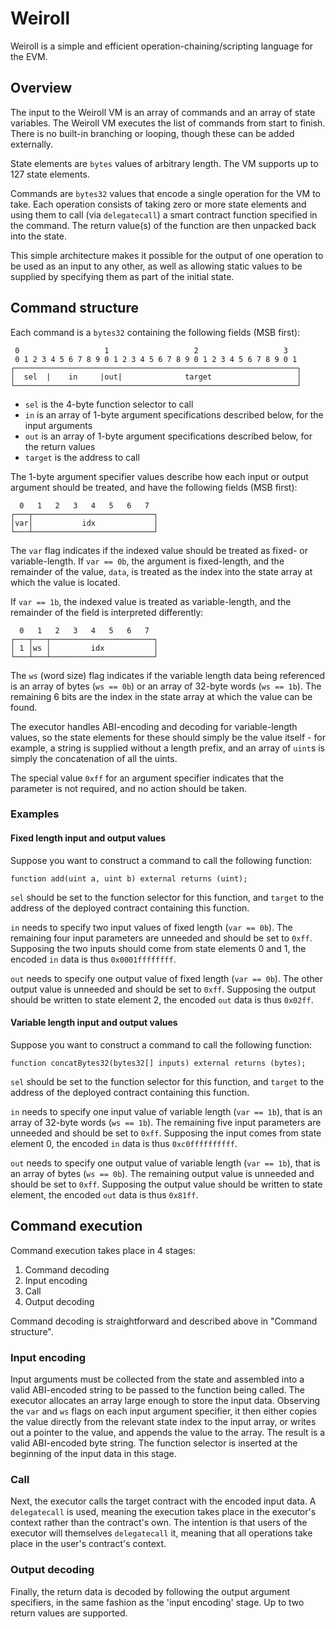 # Weiroll

Weiroll is a simple and efficient operation-chaining/scripting language for the EVM.

## Overview

The input to the Weiroll VM is an array of commands and an array of state variables. The Weiroll VM executes the list of commands from start to finish. There is no built-in branching or looping, though these can be added externally.

State elements are `bytes` values of arbitrary length. The VM supports up to 127 state elements.

Commands are `bytes32` values that encode a single operation for the VM to take. Each operation consists of taking zero or more state elements and using them to call (via `delegatecall`) a smart contract function specified in the command. The return value(s) of the function are then unpacked back into the state.

This simple architecture makes it possible for the output of one operation to be used as an input to any other, as well as allowing static values to be supplied by specifying them as part of the initial state.

## Command structure

Each command is a `bytes32` containing the following fields (MSB first):

```
 0                   1                   2                   3
 0 1 2 3 4 5 6 7 8 9 0 1 2 3 4 5 6 7 8 9 0 1 2 3 4 5 6 7 8 9 0 1
┌───────────────────────────────────────────────────────────────┐
│  sel  |    in     |out|              target                   │
└───────────────────────────────────────────────────────────────┘
```

 - `sel` is the 4-byte function selector to call
 - `in` is an array of 1-byte argument specifications described below, for the input arguments
 - `out` is an array of 1-byte argument specifications described below, for the return values
 - `target` is the address to call

The 1-byte argument specifier values describe how each input or output argument should be treated, and have the following fields (MSB first):

```
  0   1   2   3   4   5   6   7
┌───┬───────────────────────────┐
│var│           idx             │
└───┴───────────────────────────┘
```

The `var` flag indicates if the indexed value should be treated as fixed- or variable-length. If `var == 0b`, the argument is fixed-length, and the remainder of the value, `data`, is treated as the index into the state array at which the value is located.

If `var == 1b`, the indexed value is treated as variable-length, and the remainder of the field is interpreted differently:

```
  0   1   2   3   4   5   6   7
┌───┬───┬───────────────────────┐
│ 1 │ws │         idx           │
└───┴───┴───────────────────────┘
```

The `ws` (word size) flag indicates if the variable length data being referenced is an array of bytes (`ws == 0b`) or an array of 32-byte words (`ws == 1b`). The remaining 6 bits are the index in the state array at which the value can be found.

The executor handles ABI-encoding and decoding for variable-length values, so the state elements for these should simply be the value itself - for example, a string is supplied without a length prefix, and an array of `uint`s is simply the concatenation of all the uints.

The special value `0xff` for an argument specifier indicates that the parameter is not required, and no action should be taken.

### Examples

#### Fixed length input and output values

Suppose you want to construct a command to call the following function:

```solidity
function add(uint a, uint b) external returns (uint);
```

`sel` should be set to the function selector for this function, and `target` to the address of the deployed contract containing this function.

`in` needs to specify two input values of fixed length (`var == 0b`). The remaining four input parameters are unneeded and should be set to `0xff`. Supposing the two inputs should come from state elements 0 and 1, the encoded `in` data is thus `0x0001ffffffff`.

`out` needs to specify one output value of fixed length (`var == 0b`). The other output value is unneeded and should be set to `0xff`. Supposing the output should be written to state element 2, the encoded `out` data is thus `0x02ff`.

#### Variable length input and output values

Suppose you want to construct a command to call the following function:

```solidity
function concatBytes32(bytes32[] inputs) external returns (bytes);
```

`sel` should be set to the function selector for this function, and `target` to the address of the deployed contract containing this function.

`in` needs to specify one input value of variable length (`var == 1b`), that is an array of 32-byte words (`ws == 1b`). The remaining five input parameters are unneeded and should be set to `0xff`. Supposing the input comes from state element 0, the encoded `in` data is thus `0xc0ffffffffff`.

`out` needs to specify one output value of variable length (`var == 1b`), that is an array of bytes (`ws == 0b`). The remaining output value is unneeded and should be set to `0xff`. Supposing the output value should be written to state element, the encoded `out` data is thus `0x81ff`.

## Command execution

Command execution takes place in 4 stages:

 1. Command decoding
 2. Input encoding
 3. Call
 4. Output decoding

Command decoding is straightforward and described above in "Command structure".

### Input encoding

Input arguments must be collected from the state and assembled into a valid ABI-encoded string to be passed to the function being called. The executor allocates an array large enough to store the input data. Observing the `var` and `ws` flags on each input argument specifier, it then either copies the value directly from the relevant state index to the input array, or writes out a pointer to the value, and appends the value to the array. The result is a valid ABI-encoded byte string. The function selector is inserted at the beginning of the input data in this stage.

### Call

Next, the executor calls the target contract with the encoded input data. A `delegatecall` is used, meaning the execution takes place in the executor's context rather than the contract's own. The intention is that users of the executor will themselves `delegatecall` it, meaning that all operations take place in the user's contract's context.

### Output decoding

Finally, the return data is decoded by following the output argument specifiers, in the same fashion as the 'input encoding' stage. Up to two return values are supported.
